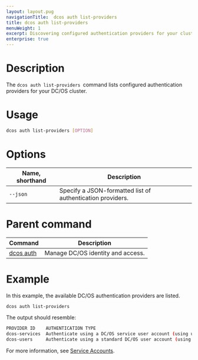 ```yaml
---
layout: layout.pug
navigationTitle:  dcos auth list-providers
title: dcos auth list-providers
menuWeight: 1
excerpt: Discovering configured authentication providers for your cluster
enterprise: true
---
```


# Description
The `dcos auth list-providers `command lists configured authentication providers for your DC/OS cluster.

# Usage

```bash
dcos auth list-providers [OPTION]
```

# Options

| Name, shorthand | Description |
|---------|-------------|
| `--json`   | Specify a JSON-formatted list of authentication providers. |

# Parent command

| Command | Description |
|---------|-------------|
| [dcos auth](/dcos/1.11/cli/command-reference/dcos-auth/) |  Manage DC/OS identity and access. |

# Example

In this example, the available DC/OS authentication providers are listed.

```bash
dcos auth list-providers
```

The output should resemble:

```bash
PROVIDER ID    AUTHENTICATION TYPE                                                               
dcos-services  Authenticate using a DC/OS service user account (using username and private key)  
dcos-users     Authenticate using a standard DC/OS user account (using username and password)   
```
For more information, see [Service Accounts](/dcos/1.11/security/ent/service-auth/).

